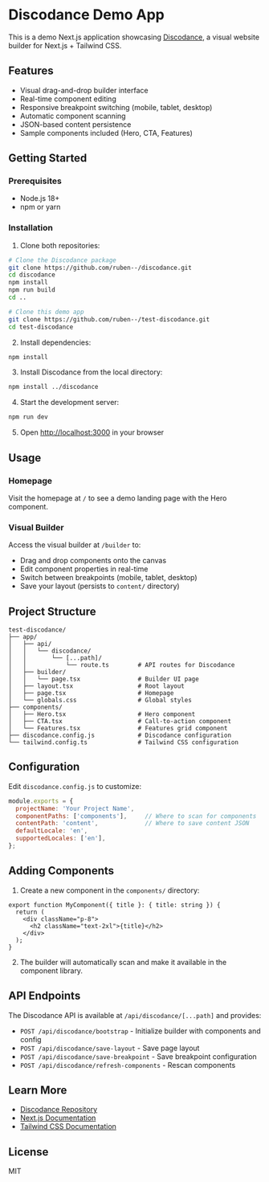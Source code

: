 # Discodance Demo App

This is a demo Next.js application showcasing [Discodance](https://github.com/ruben--/discodance), a visual website builder for Next.js + Tailwind CSS.

## Features

- Visual drag-and-drop builder interface
- Real-time component editing
- Responsive breakpoint switching (mobile, tablet, desktop)
- Automatic component scanning
- JSON-based content persistence
- Sample components included (Hero, CTA, Features)

## Getting Started

### Prerequisites

- Node.js 18+
- npm or yarn

### Installation

1. Clone both repositories:
```bash
# Clone the Discodance package
git clone https://github.com/ruben--/discodance.git
cd discodance
npm install
npm run build
cd ..

# Clone this demo app
git clone https://github.com/ruben--/test-discodance.git
cd test-discodance
```

2. Install dependencies:
```bash
npm install
```

3. Install Discodance from the local directory:
```bash
npm install ../discodance
```

4. Start the development server:
```bash
npm run dev
```

5. Open [http://localhost:3000](http://localhost:3000) in your browser

## Usage

### Homepage
Visit the homepage at `/` to see a demo landing page with the Hero component.

### Visual Builder
Access the visual builder at `/builder` to:
- Drag and drop components onto the canvas
- Edit component properties in real-time
- Switch between breakpoints (mobile, tablet, desktop)
- Save your layout (persists to `content/` directory)

## Project Structure

```
test-discodance/
├── app/
│   ├── api/
│   │   └── discodance/
│   │       └── [...path]/
│   │           └── route.ts        # API routes for Discodance
│   ├── builder/
│   │   └── page.tsx                # Builder UI page
│   ├── layout.tsx                  # Root layout
│   ├── page.tsx                    # Homepage
│   └── globals.css                 # Global styles
├── components/
│   ├── Hero.tsx                    # Hero component
│   ├── CTA.tsx                     # Call-to-action component
│   └── Features.tsx                # Features grid component
├── discodance.config.js            # Discodance configuration
└── tailwind.config.ts              # Tailwind CSS configuration
```

## Configuration

Edit `discodance.config.js` to customize:

```javascript
module.exports = {
  projectName: 'Your Project Name',
  componentPaths: ['components'],     // Where to scan for components
  contentPath: 'content',             // Where to save content JSON
  defaultLocale: 'en',
  supportedLocales: ['en'],
};
```

## Adding Components

1. Create a new component in the `components/` directory:

```tsx
export function MyComponent({ title }: { title: string }) {
  return (
    <div className="p-8">
      <h2 className="text-2xl">{title}</h2>
    </div>
  );
}
```

2. The builder will automatically scan and make it available in the component library.

## API Endpoints

The Discodance API is available at `/api/discodance/[...path]` and provides:

- `POST /api/discodance/bootstrap` - Initialize builder with components and config
- `POST /api/discodance/save-layout` - Save page layout
- `POST /api/discodance/save-breakpoint` - Save breakpoint configuration
- `POST /api/discodance/refresh-components` - Rescan components

## Learn More

- [Discodance Repository](https://github.com/ruben--/discodance)
- [Next.js Documentation](https://nextjs.org/docs)
- [Tailwind CSS Documentation](https://tailwindcss.com/docs)

## License

MIT
